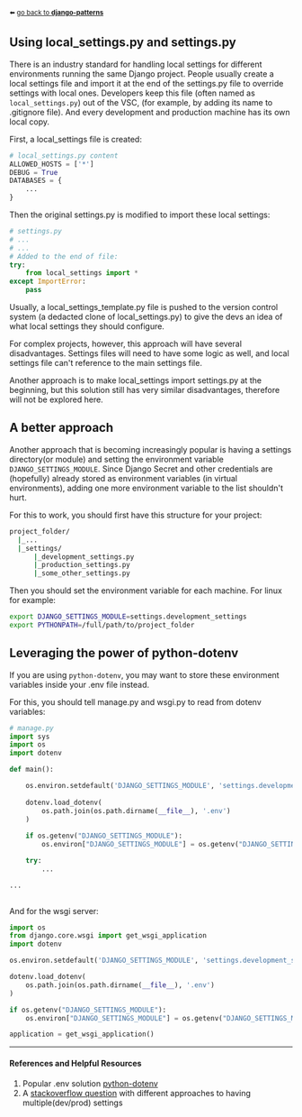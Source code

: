 <sub>:arrow_left: [go back to **django-patterns**](../../../README.md)</sub>

## Using local_settings.py and settings.py

There is an industry standard for handling local settings for different environments running the same Django project. People usually create a local settings file and import it at the end of the settings.py file to override settings with local ones. Developers keep this file (often named as `local_settings.py`) out of the VSC, (for example, by adding its name to .gitignore file). And every development and production machine has its own local copy.

First, a local_settings file is created:
```python
# local_settings.py content
ALLOWED_HOSTS = ['*']
DEBUG = True
DATABASES = {
    ...
}
```

Then the original settings.py is modified to import these local settings:
```python
# settings.py
# ...
# ...
# Added to the end of file:
try:
    from local_settings import *
except ImportError:
    pass
```
Usually, a local_settings_template.py file is pushed to the version control system (a dedacted clone of local_settings.py) to give the devs an idea of what local settings they should configure.

For complex projects, however, this approach will have several disadvantages. Settings files will need to have some logic as well, and local settings file can't reference to the main settings file.

Another approach is to make local_settings import settings.py at the beginning, but this solution still has very similar disadvantages, therefore will not be explored here.

## A better approach

Another approach that is becoming increasingly popular is having a settings directory(or module) and setting the environment variable `DJANGO_SETTINGS_MODULE`.
Since Django Secret and other credentials are (hopefully) already stored as environment variables (in virtual environments), adding one more environment variable to the list shouldn't hurt.

For this to work, you should first have this structure for your project:
```bash
project_folder/
  |_...
  |_settings/
      |_development_settings.py
      |_production_settings.py
      |_some_other_settings.py
```
Then you should set the environment variable for each machine. For linux for example:
```bash
export DJANGO_SETTINGS_MODULE=settings.development_settings
export PYTHONPATH=/full/path/to/project_folder
```
## Leveraging the power of python-dotenv
If you are using `python-dotenv`, you may want to store these environment variables inside your .env file instead.

For this, you should tell manage.py and wsgi.py to read from dotenv variables:

```python
# manage.py
import sys
import os
import dotenv

def main():

    os.environ.setdefault('DJANGO_SETTINGS_MODULE', 'settings.development_settings') # make sure this is compatible with your PYTHONPATH!
    
    dotenv.load_dotenv(
        os.path.join(os.path.dirname(__file__), '.env')
    )
    
    if os.getenv("DJANGO_SETTINGS_MODULE"):
        os.environ["DJANGO_SETTINGS_MODULE"] = os.getenv("DJANGO_SETTINGS_MODULE")

    try:
        ...

...
    
```
And for the wsgi server:

```python
import os
from django.core.wsgi import get_wsgi_application
import dotenv

os.environ.setdefault('DJANGO_SETTINGS_MODULE', 'settings.development_settings')

dotenv.load_dotenv(
    os.path.join(os.path.dirname(__file__), '.env')
)

if os.getenv("DJANGO_SETTINGS_MODULE"):
    os.environ["DJANGO_SETTINGS_MODULE"] = os.getenv("DJANGO_SETTINGS_MODULE")

application = get_wsgi_application()
```


---

#### References and Helpful Resources
1. Popular .env solution [python-dotenv](https://pypi.org/project/python-dotenv/)
2. A [stackoverflow question](https://stackoverflow.com/questions/1626326/how-to-manage-local-vs-production-settings-in-django) with different approaches to having multiple(dev/prod) settings 

